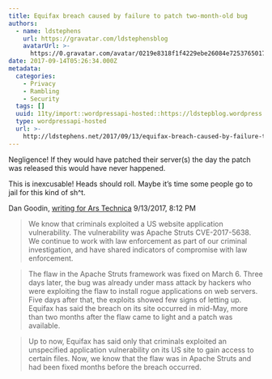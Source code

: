 ```yaml
---
title: Equifax breach caused by failure to patch two-month-old bug
authors:
  - name: ldstephens
    url: https://gravatar.com/ldstephensblog
    avatarUrl: >-
      https://0.gravatar.com/avatar/0219e8318f1f4229ebe26084e7253765017f43ca0c631be37dc6d0b8ad6e40a4?s=96&d=identicon&r=G
date: 2017-09-14T05:26:34.000Z
metadata:
  categories:
    - Privacy
    - Rambling
    - Security
  tags: []
  uuid: 11ty/import::wordpressapi-hosted::https://ldstepblog.wordpress.com/?p=1024
  type: wordpressapi-hosted
  url: >-
    http://ldstephens.net/2017/09/13/equifax-breach-caused-by-failure-to-patch-two-month-old-bug/
---
```

Negligence! If they would have patched their server(s) the day the patch was released this would have never happened.

This is inexcusable! Heads should roll. Maybe it’s time some people go to jail for this kind of sh^t.

Dan Goodin, [writing for Ars Technica](https://arstechnica.com/information-technology/2017/09/massive-equifax-breach-caused-by-failure-to-patch-two-month-old-bug/) 9/13/2017, 8:12 PM

> We know that criminals exploited a US website application vulnerability. The vulnerability was Apache Struts CVE-2017-5638. We continue to work with law enforcement as part of our criminal investigation, and have shared indicators of compromise with law enforcement.

> The flaw in the Apache Struts framework was fixed on March 6. Three days later, the bug was already under mass attack by hackers who were exploiting the flaw to install rogue applications on web servers. Five days after that, the exploits showed few signs of letting up. Equifax has said the breach on its site occurred in mid-May, more than two months after the flaw came to light and a patch was available.

> Up to now, Equifax has said only that criminals exploited an unspecified application vulnerability on its US site to gain access to certain files. Now, we know that the flaw was in Apache Struts and had been fixed months before the breach occurred.